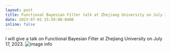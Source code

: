 ```yaml
---
layout: post
title: Functional Bayesian Filter talk at Zhejiang University on July 17, 2023.
date: 2023-07-01 15:59:00-0400
inline: false
---
```


I will give a talk on Functional Bayesian Filter at Zhejiang University on July 17, 2023.
![image info](https://li-kan.github.io/assets/img/zjuJuly2023.JPG)
